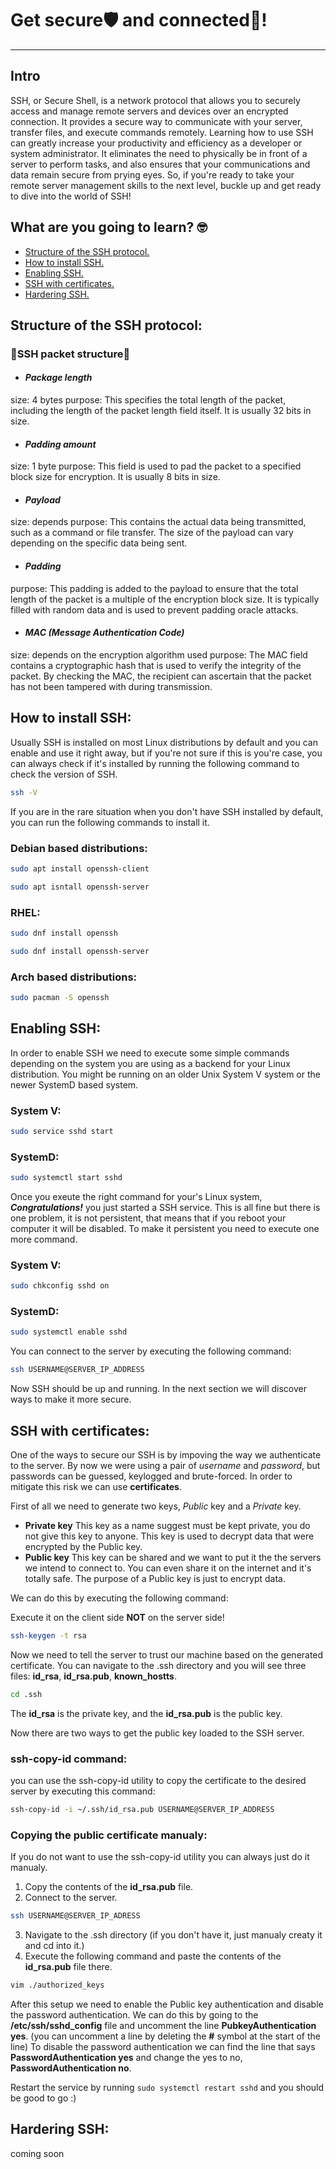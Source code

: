 # Get secure🛡️ and connected🔗!
---
## Intro
SSH, or Secure Shell, is a network protocol that allows you to securely access and manage remote servers and devices over an encrypted connection. It provides a secure way to communicate with your server, transfer files, and execute commands remotely. Learning how to use SSH can greatly increase your productivity and efficiency as a developer or system administrator. It eliminates the need to physically be in front of a server to perform tasks, and also ensures that your communications and data remain secure from prying eyes.
So, if you're ready to take your remote server management skills to the next level, buckle up and get ready to dive into the world of SSH!


## What are you going to learn? 🤓

- [Structure of the SSH protocol.](#structure-of-the-ssh-protocol)
- [How to install SSH.](#how-to-install-ssh)
- [Enabling SSH.](#enabling-ssh)
- [SSH with certificates.](#ssh-with-certificates)
- [️Hardering SSH.](#hardering-ssh)

## Structure of the **SSH** protocol:
### **🧬SSH packet structure🧬**
- #### _Package length_
size: 4 bytes
purpose: This specifies the total length of the packet, including the length of the packet length field itself. It is usually 32 bits in size.
- #### _Padding amount_
size: 1 byte
purpose: This field is used to pad the packet to a specified block size for encryption. It is usually 8 bits in size.
- #### _Payload_
size: depends
purpose: This contains the actual data being transmitted, such as a command or file transfer. The size of the payload can vary depending on the specific data being sent.
- #### _Padding_
purpose: This padding is added to the payload to ensure that the total length of the packet is a multiple of the encryption block size. It is typically filled with random data and is used to prevent   padding oracle attacks.
- #### _MAC (Message Authentication Code)_
size: depends on the encryption algorithm used
purpose: The MAC field contains a cryptographic hash that is used to verify the integrity of the packet. By checking the MAC, the recipient can ascertain that the packet has not been tampered with during transmission.

## How to install **SSH**:
Usually SSH is installed on most Linux distributions by default and you can enable and use it right away, but if you're not sure if this is you're case, you can always check if it's installed by running the following command to check the version of SSH.
```sh
ssh -V
```
If you are in the rare situation when you don't have SSH installed by default, you can run the following commands to install it.
### Debian based distributions:
```sh
sudo apt install openssh-client
```
```sh
sudo apt isntall openssh-server
```
### RHEL:
```sh
sudo dnf install openssh
```
```sh
sudo dnf install openssh-server
```
### Arch based distributions:
```sh
sudo pacman -S openssh
```
## Enabling **SSH**:
In order to enable SSH we need to execute some simple commands depending on the system you are using as a backend for your Linux distribution. You might be running on an older Unix System V system or the newer SystemD based system.

### System V:

```sh
sudo service sshd start
```
### SystemD:

```sh
sudo systemctl start sshd
```
Once you exeute the right command for your's Linux system, **_Congratulations!_** you just started a SSH service. This is all fine but there is one problem, it is not persistent, that means that if you reboot your computer it will be disabled. To make it persistent you need to execute one more command.

### System V:

```sh
sudo chkconfig sshd on
```

### SystemD:

```sh
sudo systemctl enable sshd
```

You can connect to the server by executing the following command:

```sh
ssh USERNAME@SERVER_IP_ADDRESS
```
Now SSH should be up and running. In the next section we will discover ways to make it more secure.

## **SSH** with certificates:

One of the ways to secure our SSH is by impoving the way we authenticate to the server. By now we were using a pair of _username_ and _password_, but passwords can be guessed, keylogged and brute-forced. In order to mitigate this risk we can use **certificates**.

First of all we need to generate two keys, _Public_ key and a _Private_ key.

- **Private key**
  This key as a name suggest must be kept private, you do not give this key to anyone. This key is used to decrypt data that were encrypted by the Public key.
- **Public key**
  This key can be shared and we want to put it the the servers we intend to connect to. You can even share it on the internet and it's totally safe. The purpose of a Public key is just to encrypt data.

We can do this by executing the following command:

Execute it on the client side **NOT** on the server side!
```sh
ssh-keygen -t rsa 
```
Now we need to tell the server to trust our machine based on the generated certificate.
You can navigate to the .ssh directory and you will see three files: **id_rsa**, **id_rsa.pub**, **known_hostts**.
```sh
cd .ssh
```
The **id_rsa** is the private key, and the **id_rsa.pub** is the public key.

Now there are two ways to get the public key loaded to the SSH server.

### ssh-copy-id command:

you can use the ssh-copy-id utility to copy the certificate to the desired server by executing this command:

```sh
ssh-copy-id -i ~/.ssh/id_rsa.pub USERNAME@SERVER_IP_ADDRESS
```
### Copying the public certificate manualy:

If you do not want to use the ssh-copy-id utility you can always just do it manualy.
1. Copy the contents of the **id_rsa.pub** file.
2. Connect to the server.
```sh
ssh USERNAME@SERVER_IP_ADRESS
```
3. Navigate to the .ssh directory (if you don't have it, just manualy creaty it and cd into it.)
4. Execute the following command and paste the contents of the **id_rsa.pub** file there.

```sh
vim ./authorized_keys
```
After this setup we need to enable the Public key authentication and disable the password authentication.
We can do this by going to the **/etc/ssh/sshd_config** file and uncomment the line **PubkeyAuthentication yes**.
(you can uncomment a line by deleting the **#** symbol at the start of the line)
To disable the password authentication we can find the line that says **PasswordAuthentication yes** and change the yes to no, **PasswordAuthentication no**.

Restart the service by running `sudo systemctl restart sshd` and you should be good to go :)

## Hardering **SSH**:
coming soon

